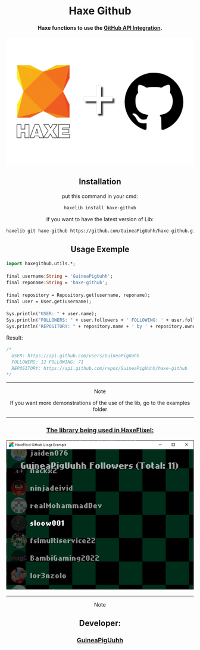 <div align="center"> 
  <h1>Haxe Github</h1>
  <h4>
  Haxe functions to use the
  <a href='https://docs.github.com/en/rest?apiVersion=2022-11-28'>GitHub API Integration</a>.
  </h4>
  <img src="img/imgSharp.png" width=550/>
  <h2>Installation</h2>

  put this command in your cmd:
  ```bash
  haxelib install haxe-github
  ```

  if you want to have the latest version of Lib:
  ```bash
  haxelib git haxe-github https://github.com/GuineaPigUuhh/haxe-github.git
  ```

  <h2>Usage Exemple</h2>
</div>

```haxe
import haxegithub.utils.*;

final username:String = 'GuineaPigUuhh';
final reponame:String = 'haxe-github';

final repository = Repository.get(username, reponame);
final user = User.get(username);

Sys.println("USER: " + user.name);
Sys.println("FOLLOWERS: " + user.followers + ' FOLLOWING: ' + user.following);
Sys.println("REPOSITORY: " + repository.name + ' by ' + repository.owner.login);
```
Result:
```haxe
/*
  USER: https://api.github.com/users/GuineaPigUuhh
  FOLLOWERS: 12 FOLLOWING: 71
  REPOSITORY: https://api.github.com/repos/GuineaPigUuhh/haxe-github
*/
```

  ---
<div align="center">

> [!NOTE]
> If you want more demonstrations of the use of the lib, go  to the examples folder

  ---

  <h3><a href="https://github.com/GuineaPigUuhh/HaxeFlixel-Github-Exemple">The library being used in HaxeFlixel:</a></h3>

  <img src="https://raw.githubusercontent.com/GuineaPigUuhh/HaxeFlixel-Github-Exemple/main/img/view.png" width=600/>

---

  > [!NOTE]
  > <h2>Developer:</h2>
  > <h3><a href="https://github.com/GuineaPigUuhh/">GuineaPigUuhh</a></h3>
</div>